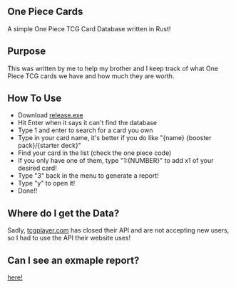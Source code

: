 ## One Piece Cards
A simple One Piece TCG Card Database written in Rust!

## Purpose
This was written by me to help my brother and I keep track of what One Piece TCG cards we have and how much they are worth.

## How To Use
- Download [release.exe](https://github.com/sstock2005/onepiececards/releases/download/v0.1.0/release.exe)
- Hit Enter when it says it can't find the database
- Type 1 and enter to search for a card you own
- Type in your card name, it's better if you do like "{name} {booster pack}/{starter deck}"
- Find your card in the list (check the one piece code)
- If you only have one of them, type "1:{NUMBER}" to add x1 of your desired card!
- Type "3" back in the menu to generate a report!
- Type "y" to open it!
- Done!!

## Where do I get the Data?
Sadly, [tcgplayer.com](https://tcgplayer.com) has closed their API and are not accepting new users, so I had to use the API their website uses!

## Can I see an exmaple report?
[here!](https://github.com/sstock2005/onepiececards/blob/master/report.html)
